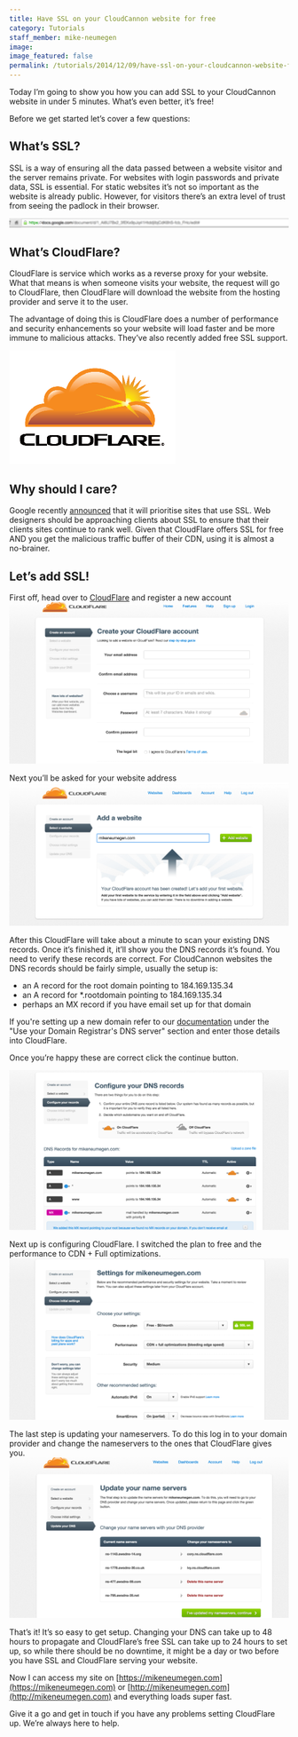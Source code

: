 ```yaml
---
title: Have SSL on your CloudCannon website for free
category: Tutorials
staff_member: mike-neumegen
image:
image_featured: false
permalink: /tutorials/2014/12/09/have-ssl-on-your-cloudcannon-website-for-free.html
---
```


Today I’m going to show you how you can add SSL to your CloudCannon website in under 5 minutes. What’s even better, it’s free!

Before we get started let’s cover a few questions:

## What’s SSL?
SSL is a way of ensuring all the data passed between a website visitor and the server remains private. For websites with login passwords and private data, SSL is essential. For static websites it’s not so important as the website is already public. However, for visitors there’s an extra level of trust from seeing the padlock in their browser.

![Secure page](/images/blog/ssl/blurred.png)

## What’s CloudFlare?
CloudFlare is service which works as a reverse proxy for your website. What that means is when someone visits your website, the request will go to CloudFlare, then CloudFlare will download the website from the hosting provider and serve it to the user.

The advantage of doing this is CloudFlare does a number of performance and security enhancements so your website will load faster and be more immune to malicious attacks. They’ve also recently added free SSL support.

![CloudFlare](/images/blog/ssl/cloudflare-logo.png)

## Why should I care?
Google recently [announced](http://googlewebmastercentral.blogspot.co.nz/2014/08/https-as-ranking-signal.html) that it will prioritise sites that use SSL. Web designers should be approaching clients about SSL to ensure that their clients sites continue to rank well. Given that CloudFlare offers SSL for free AND you get the malicious traffic buffer of their CDN, using it is almost a no-brainer.

## Let’s add SSL!
First off, head over to [CloudFlare](https://www.cloudflare.com) and register a new account
![Registration](/images/blog/ssl/register.png)

Next you’ll be asked for your website address
![Add a website](/images/blog/ssl/add-website.png)


After this CloudFlare will take about a minute to scan your existing DNS records. Once it’s finished it, it’ll show you the DNS records it’s found. You need to verify these records are correct. For CloudCannon websites the DNS records should be fairly simple, usually the setup is:

* an A record for the root domain pointing to 184.169.135.34
* an A record for *.rootdomain pointing to 184.169.135.34
* perhaps an MX record if you have email set up for that domain

If you're setting up a new domain refer to our [documentation](http://cloudcannon.com/docs#setting_up_a_domain) under the "Use your Domain Registrar's DNS server" section and enter those details into CloudFlare.

Once you’re happy these are correct click the continue button.

![dns](/images/blog/ssl/dns.png)

Next up is configuring CloudFlare. I switched the plan to free and the performance to CDN + Full optimizations.
![Configure CloudFlare](/images/blog/ssl/settings.png)


The last step is updating your nameservers. To do this log in to your domain provider and change the nameservers to the ones that CloudFlare gives you.
![dns](/images/blog/ssl/update-ns.png)

That’s it! It’s so easy to get setup. Changing your DNS can take up to 48 hours to propagate and CloudFlare’s free SSL can take up to 24 hours to set up, so while there should be no downtime, it might be a day or two before you have SSL and CloudFlare serving your website.

Now I can access my site on [https://mikeneumegen.com](https://mikeneumegen.com) or [http://mikeneumegen.com](http://mikeneumegen.com) and everything loads super fast.

Give it a go and get in touch if you have any problems setting CloudFlare up. We’re always here to help.
